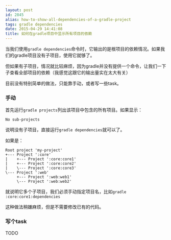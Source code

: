 ```yaml
---
layout: post
id: 2845
alias: how-to-show-all-dependencies-of-a-gradle-project
tags: gradle dependencies
date: 2015-04-29 14:41:08
title: 如何在gradle项目中显示所有项目的依赖
---
```


当我们使用`gradle dependencies`命令时，它输出的是根项目的依赖情况。如果我们的gradle项目没有子项目，使用它就够了。

但如果有子项目，情况就比较麻烦，因为gradle并没有提供一个命令，让我们一下子查看全部项目的依赖（我感觉这跟它的输出量实在太大有关）

目前没有特别简单的做法，只能靠手动，或者写一些task。

### 手动

首先运行`gradle projects`列出该项目中包含的所有项目。如果显示：

    No sub-projects

说明没有子项目，直接运行`gradle dependencies`就可以了。

如果是：

```
Root project 'my-project'
+--- Project ':core'
|    +--- Project ':core:core1'
|    +--- Project ':core:core2'
|    \--- Project ':core:core3'
\--- Project ':web'
     +--- Project ':web:web1'
     \--- Project ':web:web2'
```

就说明它多个子项目，我们必须手动指定项目名，比如`gradle :core:core1:dependencies`

这种做法稍嫌麻烦，但是不需要修改已有的代码。

### 写个task

TODO